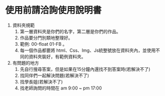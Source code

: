 # 使用前請洽詢使用說明書

1. 資料夾規範
    1. 第一層資料夾是你們的名字，第二層是你們的作品。
    2. 作品要分門別類地整理好。
    2. 範例: 00-float 01-FB 。
    3. 每一個作品都要將 html、Css、Img、Js統整號放在資料夾內，並使用不同的資料夾裝好，有範例資料夾。
2. 有問題的地方
    1. 先自行搜尋答案，但是如果在15分鐘內還找不到答案時(若解決不了)
    2. 找同伴們一起解決問題(若解決不了)
    3. 找學長姐(若解決不了)
    4. 找老師詢問的時間在 am 9:00 ~ pm 17:00
